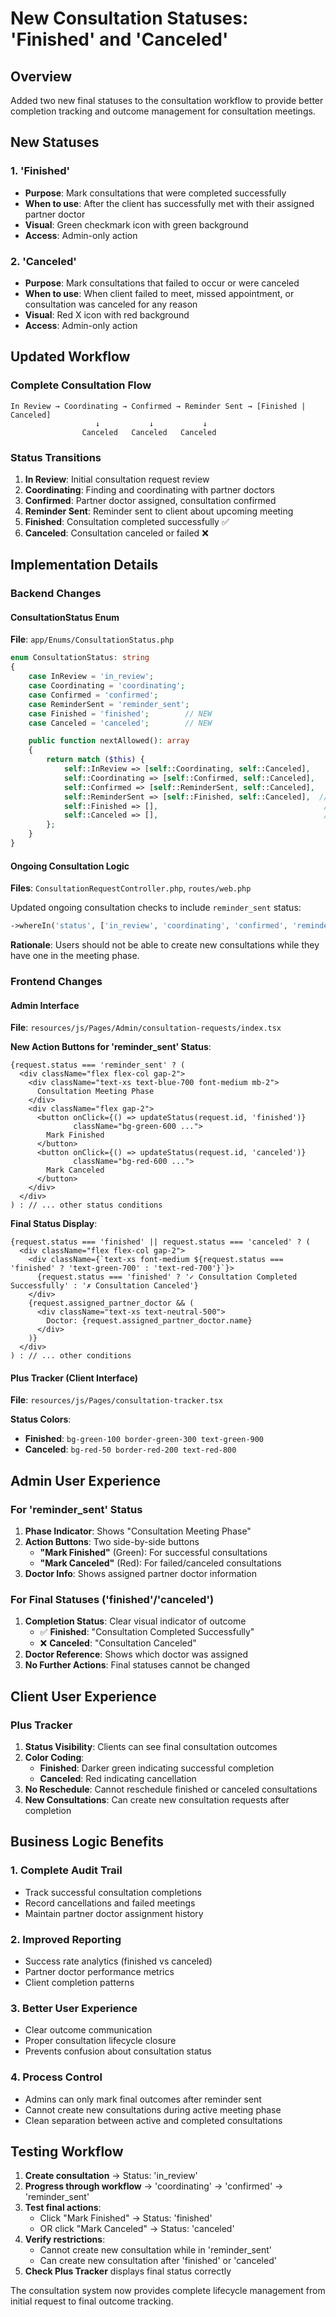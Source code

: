 # New Consultation Statuses: 'Finished' and 'Canceled'

## Overview
Added two new final statuses to the consultation workflow to provide better completion tracking and outcome management for consultation meetings.

## New Statuses

### 1. **'Finished'** 
- **Purpose**: Mark consultations that were completed successfully
- **When to use**: After the client has successfully met with their assigned partner doctor
- **Visual**: Green checkmark icon with green background
- **Access**: Admin-only action

### 2. **'Canceled'**
- **Purpose**: Mark consultations that failed to occur or were canceled
- **When to use**: When client failed to meet, missed appointment, or consultation was canceled for any reason
- **Visual**: Red X icon with red background  
- **Access**: Admin-only action

## Updated Workflow

### Complete Consultation Flow
```
In Review → Coordinating → Confirmed → Reminder Sent → [Finished | Canceled]
                   ↓           ↓           ↓
                Canceled   Canceled   Canceled
```

### Status Transitions
1. **In Review**: Initial consultation request review
2. **Coordinating**: Finding and coordinating with partner doctors
3. **Confirmed**: Partner doctor assigned, consultation confirmed
4. **Reminder Sent**: Reminder sent to client about upcoming meeting
5. **Finished**: Consultation completed successfully ✅
6. **Canceled**: Consultation canceled or failed ❌

## Implementation Details

### Backend Changes

#### ConsultationStatus Enum
**File**: `app/Enums/ConsultationStatus.php`

```php
enum ConsultationStatus: string
{
    case InReview = 'in_review';
    case Coordinating = 'coordinating';
    case Confirmed = 'confirmed';
    case ReminderSent = 'reminder_sent';
    case Finished = 'finished';        // NEW
    case Canceled = 'canceled';        // NEW

    public function nextAllowed(): array
    {
        return match ($this) {
            self::InReview => [self::Coordinating, self::Canceled],
            self::Coordinating => [self::Confirmed, self::Canceled],
            self::Confirmed => [self::ReminderSent, self::Canceled],
            self::ReminderSent => [self::Finished, self::Canceled],  // NEW
            self::Finished => [],                                     // NEW
            self::Canceled => [],                                     // NEW
        };
    }
}
```

#### Ongoing Consultation Logic
**Files**: `ConsultationRequestController.php`, `routes/web.php`

Updated ongoing consultation checks to include `reminder_sent` status:
```php
->whereIn('status', ['in_review', 'coordinating', 'confirmed', 'reminder_sent'])
```

**Rationale**: Users should not be able to create new consultations while they have one in the meeting phase.

### Frontend Changes

#### Admin Interface
**File**: `resources/js/Pages/Admin/consultation-requests/index.tsx`

**New Action Buttons for 'reminder_sent' Status**:
```tsx
{request.status === 'reminder_sent' ? (
  <div className="flex flex-col gap-2">
    <div className="text-xs text-blue-700 font-medium mb-2">
      Consultation Meeting Phase
    </div>
    <div className="flex gap-2">
      <button onClick={() => updateStatus(request.id, 'finished')} 
              className="bg-green-600 ...">
        Mark Finished
      </button>
      <button onClick={() => updateStatus(request.id, 'canceled')} 
              className="bg-red-600 ...">
        Mark Canceled
      </button>
    </div>
  </div>
) : // ... other status conditions
```

**Final Status Display**:
```tsx
{request.status === 'finished' || request.status === 'canceled' ? (
  <div className="flex flex-col gap-2">
    <div className={`text-xs font-medium ${request.status === 'finished' ? 'text-green-700' : 'text-red-700'}`}>
      {request.status === 'finished' ? '✓ Consultation Completed Successfully' : '✗ Consultation Canceled'}
    </div>
    {request.assigned_partner_doctor && (
      <div className="text-xs text-neutral-500">
        Doctor: {request.assigned_partner_doctor.name}
      </div>
    )}
  </div>
) : // ... other conditions
```

#### Plus Tracker (Client Interface)
**File**: `resources/js/Pages/consultation-tracker.tsx`

**Status Colors**:
- **Finished**: `bg-green-100 border-green-300 text-green-900`
- **Canceled**: `bg-red-50 border-red-200 text-red-800`

## Admin User Experience

### For 'reminder_sent' Status
1. **Phase Indicator**: Shows "Consultation Meeting Phase"
2. **Action Buttons**: Two side-by-side buttons
   - **"Mark Finished"** (Green): For successful consultations
   - **"Mark Canceled"** (Red): For failed/canceled consultations
3. **Doctor Info**: Shows assigned partner doctor information

### For Final Statuses ('finished'/'canceled')
1. **Completion Status**: Clear visual indicator of outcome
   - ✅ **Finished**: "Consultation Completed Successfully" 
   - ❌ **Canceled**: "Consultation Canceled"
2. **Doctor Reference**: Shows which doctor was assigned
3. **No Further Actions**: Final statuses cannot be changed

## Client User Experience

### Plus Tracker
1. **Status Visibility**: Clients can see final consultation outcomes
2. **Color Coding**: 
   - **Finished**: Darker green indicating successful completion
   - **Canceled**: Red indicating cancellation
3. **No Reschedule**: Cannot reschedule finished or canceled consultations
4. **New Consultations**: Can create new consultation requests after completion

## Business Logic Benefits

### 1. **Complete Audit Trail**
- Track successful consultation completions
- Record cancellations and failed meetings
- Maintain partner doctor assignment history

### 2. **Improved Reporting**
- Success rate analytics (finished vs canceled)
- Partner doctor performance metrics
- Client completion patterns

### 3. **Better User Experience**
- Clear outcome communication
- Proper consultation lifecycle closure
- Prevents confusion about consultation status

### 4. **Process Control**
- Admins can only mark final outcomes after reminder sent
- Cannot create new consultations during active meeting phase
- Clean separation between active and completed consultations

## Testing Workflow

1. **Create consultation** → Status: 'in_review'
2. **Progress through workflow** → 'coordinating' → 'confirmed' → 'reminder_sent'
3. **Test final actions**:
   - Click "Mark Finished" → Status: 'finished'
   - OR click "Mark Canceled" → Status: 'canceled'
4. **Verify restrictions**:
   - Cannot create new consultation while in 'reminder_sent'
   - Can create new consultation after 'finished' or 'canceled'
5. **Check Plus Tracker** displays final status correctly

The consultation system now provides complete lifecycle management from initial request to final outcome tracking.